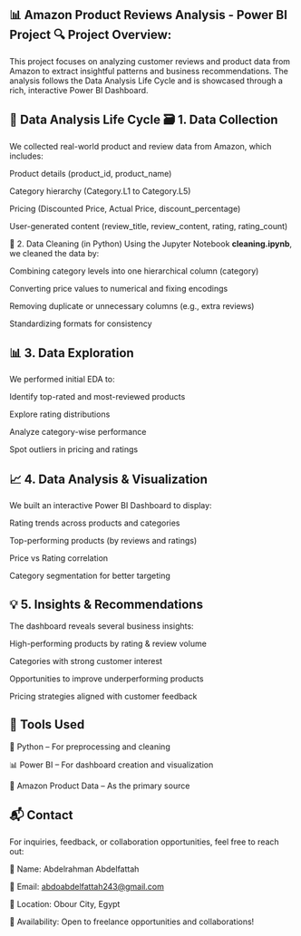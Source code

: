 📊 Amazon Product Reviews Analysis - Power BI Project
🔍 Project Overview:
-----------------------------------------------------

This project focuses on analyzing customer reviews and product data from Amazon to extract insightful patterns and business recommendations. The analysis follows the Data Analysis Life Cycle and is showcased through a rich, interactive Power BI Dashboard.

🧭 Data Analysis Life Cycle
🗃️ 1. Data Collection
-----------------------------------------------------

We collected real-world product and review data from Amazon, which includes:

Product details (product_id, product_name)

Category hierarchy (Category.L1 to Category.L5)

Pricing (Discounted Price, Actual Price, discount_percentage)

User-generated content (review_title, review_content, rating, rating_count)

🧹 2. Data Cleaning (in Python)
Using the Jupyter Notebook **cleaning.ipynb**, we cleaned the data by:

Combining category levels into one hierarchical column (category)

Converting price values to numerical and fixing encodings

Removing duplicate or unnecessary columns (e.g., extra reviews)

Standardizing formats for consistency

📊 3. Data Exploration
-----------------------------------------------------

We performed initial EDA to:

Identify top-rated and most-reviewed products

Explore rating distributions

Analyze category-wise performance

Spot outliers in pricing and ratings

📈 4. Data Analysis & Visualization
-----------------------------------------------------

We built an interactive Power BI Dashboard to display:

Rating trends across products and categories

Top-performing products (by reviews and ratings)

Price vs Rating correlation

Category segmentation for better targeting

💡 5. Insights & Recommendations
-----------------------------------------------------
The dashboard reveals several business insights:

High-performing products by rating & review volume

Categories with strong customer interest

Opportunities to improve underperforming products

Pricing strategies aligned with customer feedback

🧰 Tools Used
-----------------------------------------------------

🐍 Python – For preprocessing and cleaning

📊 Power BI – For dashboard creation and visualization

🛒 Amazon Product Data – As the primary source

📬 Contact
-----------------------------------------------------

For inquiries, feedback, or collaboration opportunities, feel free to reach out:

👤 Name: Abdelrahman Abdelfattah

📧 Email: abdoabdelfattah243@gmail.com

📍 Location: Obour City, Egypt

🤝 Availability: Open to freelance opportunities and collaborations!


